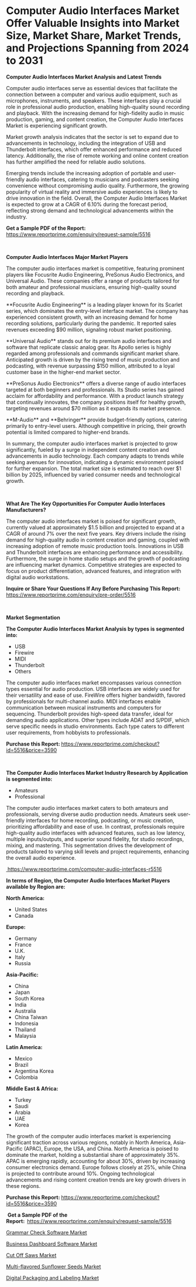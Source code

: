 <p><h1>Computer Audio Interfaces Market Offer Valuable Insights into Market Size, Market Share, Market Trends, and Projections Spanning from 2024 to 2031</h1></p><p><strong>Computer Audio Interfaces Market Analysis and Latest Trends</strong></p>
<p><p>Computer audio interfaces serve as essential devices that facilitate the connection between a computer and various audio equipment, such as microphones, instruments, and speakers. These interfaces play a crucial role in professional audio production, enabling high-quality sound recording and playback. With the increasing demand for high-fidelity audio in music production, gaming, and content creation, the Computer Audio Interfaces Market is experiencing significant growth.</p><p>Market growth analysis indicates that the sector is set to expand due to advancements in technology, including the integration of USB and Thunderbolt interfaces, which offer enhanced performance and reduced latency. Additionally, the rise of remote working and online content creation has further amplified the need for reliable audio solutions. </p><p>Emerging trends include the increasing adoption of portable and user-friendly audio interfaces, catering to musicians and podcasters seeking convenience without compromising audio quality. Furthermore, the growing popularity of virtual reality and immersive audio experiences is likely to drive innovation in the field. Overall, the Computer Audio Interfaces Market is expected to grow at a CAGR of 6.10% during the forecast period, reflecting strong demand and technological advancements within the industry.</p></p>
<p><strong>Get a Sample PDF of the Report:&nbsp;</strong> <a href="https://www.reportprime.com/enquiry/request-sample/5516">https://www.reportprime.com/enquiry/request-sample/5516</a></p>
<p>&nbsp;</p>
<p><strong>Computer Audio Interfaces Major Market Players</strong></p>
<p><p>The computer audio interfaces market is competitive, featuring prominent players like Focusrite Audio Engineering, PreSonus Audio Electronics, and Universal Audio. These companies offer a range of products tailored for both amateur and professional musicians, ensuring high-quality sound recording and playback.</p><p>**Focusrite Audio Engineering** is a leading player known for its Scarlet series, which dominates the entry-level interface market. The company has experienced consistent growth, with an increasing demand for home recording solutions, particularly during the pandemic. It reported sales revenues exceeding $90 million, signaling robust market positioning.</p><p>**Universal Audio** stands out for its premium audio interfaces and software that replicate classic analog gear. Its Apollo series is highly regarded among professionals and commands significant market share. Anticipated growth is driven by the rising trend of music production and podcasting, with revenue surpassing $150 million, attributed to a loyal customer base in the higher-end market sector.</p><p>**PreSonus Audio Electronics** offers a diverse range of audio interfaces targeted at both beginners and professionals. Its Studio series has gained acclaim for affordability and performance. With a product launch strategy that continually innovates, the company positions itself for healthy growth, targeting revenues around $70 million as it expands its market presence.</p><p>**M-Audio** and **Behringer** provide budget-friendly options, catering primarily to entry-level users. Although competitive in pricing, their growth potential is limited compared to higher-end brands. </p><p>In summary, the computer audio interfaces market is projected to grow significantly, fueled by a surge in independent content creation and advancements in audio technology. Each company adapts to trends while seeking avenues for innovation, indicating a dynamic environment poised for further expansion. The total market size is estimated to reach over $1 billion by 2025, influenced by varied consumer needs and technological growth.</p></p>
<p>&nbsp;</p>
<p><strong>What Are The Key Opportunities For Computer Audio Interfaces Manufacturers?</strong></p>
<p><p>The computer audio interfaces market is poised for significant growth, currently valued at approximately $1.5 billion and projected to expand at a CAGR of around 7% over the next five years. Key drivers include the rising demand for high-quality audio in content creation and gaming, coupled with increasing adoption of remote music production tools. Innovations in USB and Thunderbolt interfaces are enhancing performance and accessibility. Furthermore, the surge in home studio setups and the growth of podcasting are influencing market dynamics. Competitive strategies are expected to focus on product differentiation, advanced features, and integration with digital audio workstations.</p></p>
<p><strong>Inquire or Share Your Questions If Any Before Purchasing This Report:</strong> <a href="https://www.reportprime.com/enquiry/pre-order/5516">https://www.reportprime.com/enquiry/pre-order/5516</a></p>
<p>&nbsp;</p>
<p><strong>Market Segmentation</strong></p>
<p><strong>The Computer Audio Interfaces Market Analysis by types is segmented into:</strong></p>
<p><ul><li>USB</li><li>Firewire</li><li>MIDI</li><li>Thunderbolt</li><li>Others</li></ul></p>
<p><p>The computer audio interfaces market encompasses various connection types essential for audio production. USB interfaces are widely used for their versatility and ease of use. FireWire offers higher bandwidth, favored by professionals for multi-channel audio. MIDI interfaces enable communication between musical instruments and computers for sequencing. Thunderbolt provides high-speed data transfer, ideal for demanding audio applications. Other types include ADAT and S/PDIF, which serve specific needs in studio environments. Each type caters to different user requirements, from hobbyists to professionals.</p></p>
<p><strong>Purchase this Report:&nbsp;</strong><a href="https://www.reportprime.com/checkout?id=5516&price=3590">https://www.reportprime.com/checkout?id=5516&price=3590</a></p>
<p>&nbsp;</p>
<p><strong>The Computer Audio Interfaces Market Industry Research by Application is segmented into:</strong></p>
<p><ul><li>Amateurs</li><li>Professional</li></ul></p>
<p><p>The computer audio interfaces market caters to both amateurs and professionals, serving diverse audio production needs. Amateurs seek user-friendly interfaces for home recording, podcasting, or music creation, prioritizing affordability and ease of use. In contrast, professionals require high-quality audio interfaces with advanced features, such as low latency, multiple inputs/outputs, and superior sound fidelity, for studio recordings, mixing, and mastering. This segmentation drives the development of products tailored to varying skill levels and project requirements, enhancing the overall audio experience.</p></p>
<p><a href="https://www.reportprime.com/computer-audio-interfaces-r5516">&nbsp;https://www.reportprime.com/computer-audio-interfaces-r5516</a></p>
<p><strong>In terms of Region, the Computer Audio Interfaces Market Players available by Region are:</strong></p>
<p>
    <p> <strong> North America: </strong>
        <ul>
            <li>United States</li>
            <li>Canada</li>
        </ul>
        </p> 
    <p> <strong> Europe: </strong>
        <ul>
            <li>Germany</li>
            <li>France</li>
            <li>U.K.</li>
            <li>Italy</li>
            <li>Russia</li>
        </ul>
        </p> 
    <p> <strong> Asia-Pacific: </strong>
        <ul>
            <li>China</li>
            <li>Japan</li>
            <li>South Korea</li>
            <li>India</li>
            <li>Australia</li>
            <li>China Taiwan</li>
            <li>Indonesia</li>
            <li>Thailand</li>
            <li>Malaysia</li>
        </ul>
        </p> 
    <p> <strong> Latin America: </strong>
        <ul>
            <li>Mexico</li>
            <li>Brazil</li>
            <li>Argentina Korea</li>
            <li>Colombia</li>
        </ul>
        </p> 
    <p> <strong> Middle East & Africa: </strong>
        <ul>
            <li>Turkey</li>
            <li>Saudi</li>
            <li>Arabia</li>
            <li>UAE</li>
            <li>Korea</li>
        </ul>
    </p>
    </p>
<p><p>The growth of the computer audio interfaces market is experiencing significant traction across various regions, notably in North America, Asia-Pacific (APAC), Europe, the USA, and China. North America is poised to dominate the market, holding a substantial share of approximately 35%. APAC is emerging rapidly, accounting for about 30%, driven by increasing consumer electronics demand. Europe follows closely at 25%, while China is projected to contribute around 10%. Ongoing technological advancements and rising content creation trends are key growth drivers in these regions.</p></p>
<p><strong>Purchase this Report: </strong><a href="https://www.reportprime.com/checkout?id=5516&price=3590">https://www.reportprime.com/checkout?id=5516&price=3590</a></p>
<p>&nbsp;<strong>Get a Sample PDF of the Report:&nbsp;&nbsp;</strong><a href="https://www.reportprime.com/enquiry/request-sample/5516">https://www.reportprime.com/enquiry/request-sample/5516</a></p>
<p><strong></strong></p>
<p><p><a href="https://www.linkedin.com/pulse/grammar-check-software-market-emerging-trends-future-prospects-ekhqc?trackingId=Gq0mZ1JHQP67O1QnHpQxbA%3D%3D">Grammar Check Software Market</a></p><p><a href="https://www.linkedin.com/pulse/global-business-dashboard-software-market-size-share-analysis-foadc?trackingId=%2B2TmR41uT0W13sBAVEuTtw%3D%3D">Business Dashboard Software Market</a></p><p><a href="https://issuu.com/reportprime-2/docs/cut-off-saws-market-size-2030.pptx_a2432c7e12f219">Cut Off Saws Market</a></p><p><a href="https://issuu.com/reportprime-2/docs/multi-flavored-sunflower-seeds-mark_a43e2d55d2af9c">Multi-flavored Sunflower Seeds Market</a></p><p><a href="https://www.linkedin.com/pulse/exploring-digital-packaging-labeling-market-dynamics-ivbec?trackingId=ZGmtyc%2FKRNOCAWCxvajGtg%3D%3D">Digital Packaging and Labeling Market</a></p></p>